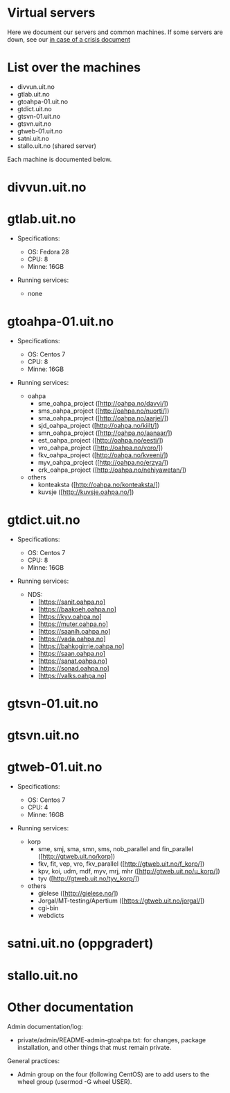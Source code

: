 # Virtual servers

Here we document our servers and common machines. If some servers are down, see our [in case of a crisis document](DontPanic.html)

# List over the machines

* divvun.uit.no
* gtlab.uit.no
* gtoahpa-01.uit.no
* gtdict.uit.no
* gtsvn-01.uit.no
* gtsvn.uit.no
* gtweb-01.uit.no
* satni.uit.no
* stallo.uit.no (shared server)

Each machine is documented below.

#  divvun.uit.no

#  gtlab.uit.no

* Specifications:
    - OS: Fedora 28
    - CPU: 8
    - Minne: 16GB

* Running services:
    - none

#  gtoahpa-01.uit.no

* Specifications:
    - OS: Centos 7
    - CPU: 8
    - Minne: 16GB

* Running services:
    - oahpa
        - sme_oahpa_project ([http://oahpa.no/davvi/])
        - sms_oahpa_project ([http://oahpa.no/nuorti/])
        - sma_oahpa_project ([http://oahpa.no/aarjel/])
        - sjd_oahpa_project ([http://oahpa.no/kiilt/])
        - smn_oahpa_project ([http://oahpa.no/aanaar/])
        - est_oahpa_project ([http://oahpa.no/eesti/])
        - vro_oahpa_project ([http://oahpa.no/voro/])
        - fkv_oahpa_project ([http://oahpa.no/kveeni/])
        - myv_oahpa_project ([http://oahpa.no/erzya/])
        - crk_oahpa_project ([http://oahpa.no/nehiyawetan/])
    - others
        - konteaksta ([http://oahpa.no/konteaksta/])
        - kuvsje ([http://kuvsje.oahpa.no/])

#  gtdict.uit.no

* Specifications:
    - OS: Centos 7
    - CPU: 8
    - Minne: 16GB

* Running services:
    - NDS:
        - [https://sanit.oahpa.no]
        - [https://baakoeh.oahpa.no]
        - [https://kyv.oahpa.no]
        - [https://muter.oahpa.no]
        - [https://saanih.oahpa.no]
        - [https://vada.oahpa.no]
        - [https://bahkogirrje.oahpa.no]
        - [https://saan.oahpa.no]
        - [https://sanat.oahpa.no]
        - [https://sonad.oahpa.no]
        - [https://valks.oahpa.no]

#  gtsvn-01.uit.no

#  gtsvn.uit.no

#  gtweb-01.uit.no

* Specifications:
    - OS: Centos 7
    - CPU: 4
    - Minne: 16GB

* Running services:
    - korp
        - sme, smj, sma, smn, sms, nob_parallel and fin_parallel ([http://gtweb.uit.no/korp])
        - fkv, fit, vep, vro, fkv_parallel ([http://gtweb.uit.no/f_korp/])
        - kpv, koi, udm, mdf, myv, mrj, mhr ([http://gtweb.uit.no/u_korp/])
        - tyv ([http://gtweb.uit.no/tyv_korp/])
    - others
        - gïelese ([http://gielese.no/])
        - Jorgal/MT-testing/Apertium ([https://gtweb.uit.no/jorgal/])
        - cgi-bin
        - webdicts

#  satni.uit.no (oppgradert)

#  stallo.uit.no

# Other documentation

Admin documentation/log:
* private/admin/README-admin-gtoahpa.txt: for changes, package installation, and other things that must remain private.

General practices:
* Admin group on the four (following CentOS) are to add users to the wheel group (usermod -G wheel USER).
